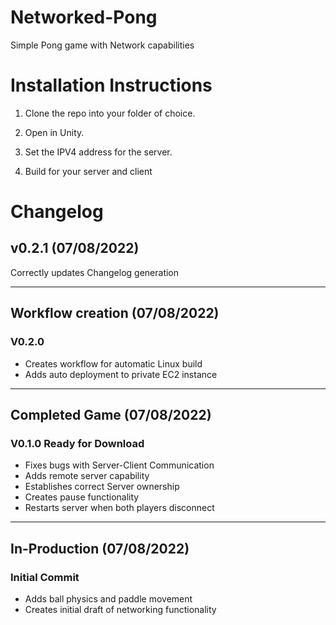 # Networked-Pong
 Simple Pong game with Network capabilities


# Installation Instructions
1. Clone the repo into your folder of choice.

2. Open in Unity.

3. Set the IPV4 address for the server.

4. Build for your server and client 

# Changelog

## v0.2.1 (07/08/2022)
Correctly updates Changelog generation

---

## Workflow creation (07/08/2022)
### V0.2.0
- Creates workflow for automatic Linux build
- Adds auto deployment to private EC2 instance
---

## Completed Game (07/08/2022)
### V0.1.0 Ready for Download
- Fixes bugs with Server-Client Communication
- Adds remote server capability
- Establishes correct Server ownership
- Creates pause functionality
- Restarts server when both players disconnect
---

## In-Production (07/08/2022)
### Initial Commit
 - Adds ball physics and paddle movement
 - Creates initial draft of networking functionality